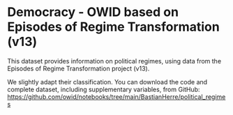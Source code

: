 # Democracy - OWID based on Episodes of Regime Transformation (v13)

This dataset provides information on political regimes, using data from the Episodes of Regime Transformation project (v13).

We slightly adapt their classification. You can download the code and complete dataset, including supplementary variables, from GitHub: https://github.com/owid/notebooks/tree/main/BastianHerre/political_regimes